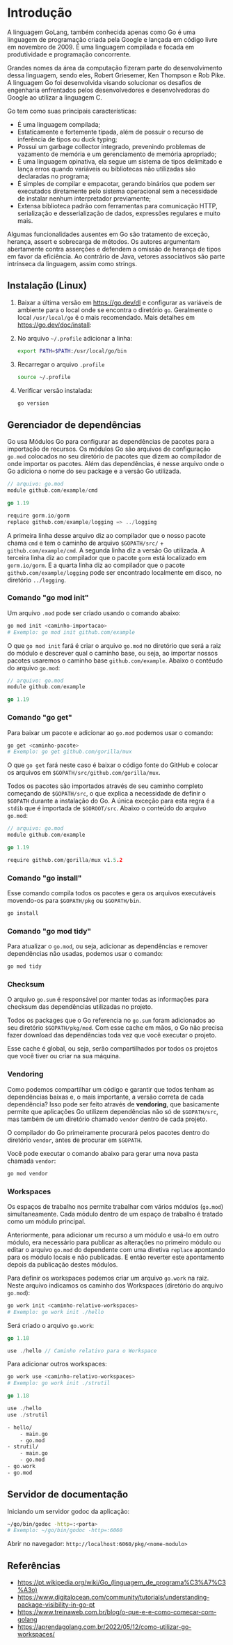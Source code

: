 # Introdução

A linguagem GoLang, também conhecida apenas como Go é uma linguagem de programação criada pela Google e lançada em código livre em novembro de 2009. É uma linguagem compilada e focada em produtividade e programação concorrente.

Grandes nomes da área da computação fizeram parte do desenvolvimento dessa linguagem, sendo eles, Robert Griesemer, Ken Thompson e Rob Pike. A linguagem Go foi desenvolvida visando solucionar os desafios de engenharia enfrentados pelos desenvolvedores e desenvolvedoras do Google ao utilizar a linguagem C.

Go tem como suas principais características:

- É uma linguagem compilada;
- Estaticamente e fortemente tipada, além de possuir o recurso de inferência de tipos ou duck typing;
- Possui um garbage collector integrado, prevenindo problemas de vazamento de memória e um gerenciamento de memória apropriado;
- É uma linguagem opinativa, ela segue um sistema de tipos delimitado e lança erros quando variáveis ou bibliotecas não utilizadas são declaradas no programa;
- É simples de compilar e empacotar, gerando binários que podem ser executados diretamente pelo sistema operacional sem a necessidade de instalar nenhum interpretador previamente;
- Extensa biblioteca padrão com ferramentas para comunicação HTTP, serialização e desserialização de dados, expressões regulares e muito mais.

Algumas funcionalidades ausentes em Go são tratamento de exceção, herança, assert e sobrecarga de métodos. Os autores argumentam abertamente contra asserções e defendem a omissão de herança de tipos em favor da eficiência. Ao contrário de Java, vetores associativos são parte intrínseca da linguagem, assim como strings.

## Instalação (Linux)

1. Baixar a última versão em <https://go.dev/dl> e configurar as variáveis de ambiente para o local onde se encontra o diretório `go`. Geralmente o local `/usr/local/go` é o mais recomendado. Mais detalhes em <https://go.dev/doc/install>:

1. No arquivo `~/.profile` adicionar a linha:

    ```bash
    export PATH=$PATH:/usr/local/go/bin
    ```

1. Recarregar o arquivo `.profile`

    ```bash
    source ~/.profile
    ```

1. Verificar versão instalada:

    ```bash
    go version
    ```

## Gerenciador de dependências

Go usa Módulos Go para configurar as dependências de pacotes para a importação de recursos. Os módulos Go são arquivos de configuração `go.mod` colocados no seu diretório de pacotes que dizem ao compilador de onde importar os pacotes. Além das dependências, é nesse arquivo onde o Go adiciona o nome do seu package e a versão Go utilizada.

```go
// arquivo: go.mod
module github.com/example/cmd

go 1.19

require gorm.io/gorm
replace github.com/example/logging => ../logging
```

A primeira linha desse arquivo diz ao compilador que o nosso pacote chama `cmd` e tem o caminho de arquivo `$GOPATH/src/` + `github.com/example/cmd`. A segunda linha diz a versão Go utilizada. A terceira linha diz ao compilador que o pacote `gorm` está localizado em `gorm.io/gorm`. E a quarta linha diz ao compilador que o pacote `github.com/example/logging` pode ser encontrado localmente em disco, no diretório `../logging`.

### Comando "go mod init"

Um arquivo `.mod` pode ser criado usando o comando abaixo:

```bash
go mod init <caminho-importacao>
# Exemplo: go mod init github.com/example
```

O que `go mod init` fará é criar o arquivo `go.mod` no diretório que será a raiz do módulo e descrever qual o caminho base, ou seja, ao importar nossos pacotes usaremos o caminho base `github.com/example`. Abaixo o contéudo do arquivo `go.mod`:

```go
// arquivo: go.mod
module github.com/example

go 1.19
```

### Comando "go get"

Para baixar um pacote e adicionar ao `go.mod` podemos usar o comando:

```bash
go get <caminho-pacote>
# Exemplo: go get github.com/gorilla/mux
```

O que `go get` fará neste caso é baixar o código fonte do GitHub e colocar os arquivos em `$GOPATH/src/github.com/gorilla/mux`.

Todos os pacotes são importados através de seu caminho completo começando de `$GOPATH/src`, o que explica a necessidade de definir o `$GOPATH` durante a instalação do Go. A única exceção para esta regra é a `stdib` que é importada de `$GOROOT/src`. Abaixo o conteúdo do arquivo `go.mod`:

```go
// arquivo: go.mod
module github.com/example

go 1.19

require github.com/gorilla/mux v1.5.2
```

### Comando "go install"

Esse comando compila todos os pacotes e gera os arquivos executáveis movendo-os para `$GOPATH/pkg` ou `$GOPATH/bin`.

```bash
go install
```

### Comando "go mod tidy"

Para atualizar o `go.mod`, ou seja, adicionar as dependências e remover dependências não usadas, podemos usar o comando:

```bash
go mod tidy
```

### Checksum

O arquivo `go.sum` é responsável por manter todas as informações para checksum das dependências utilizadas no projeto.

Todos os packages que o Go referencia no `go.sum` foram adicionados ao seu diretório `$GOPATH/pkg/mod`. Com esse cache em mãos, o Go não precisa fazer download das dependências toda vez que você executar o projeto.

Esse cache é global, ou seja, serão compartilhados por todos os projetos que você tiver ou criar na sua máquina.

### Vendoring

Como podemos compartilhar um código e garantir que todos tenham as dependências baixas e, o mais importante, a versão correta de cada dependência? Isso pode ser feito através de __vendoring__, que basicamente permite que aplicações Go utilizem dependências não só de `$GOPATH/src`, mas também de um diretório chamado `vendor` dentro de cada projeto.

O compilador do Go primeiramente procurará pelos pacotes dentro do diretório `vendor`, antes de procurar em `$GOPATH`.

Você pode executar o comando abaixo para gerar uma nova pasta chamada `vendor`:

```bash
go mod vendor
```

### Workspaces

Os espaços de trabalho nos permite trabalhar com vários módulos (`go.mod`) simultaneamente. Cada módulo dentro de um espaço de trabalho é tratado como um módulo principal.

Anteriormente, para adicionar um recurso a um módulo e usá-lo em outro módulo, era necessário para publicar as alterações no primeiro módulo ou editar o arquivo `go.mod` do dependente com uma diretiva `replace` apontando para os módulo locais e não publicadas. E então reverter este apontamento depois da publicação destes módulos.

Para definir os workspaces podemos criar um arquivo `go.work` na raiz. Neste arquivo indicamos os caminho dos Workspaces (diretório do arquivo `go.mod`):

```bash
go work init <caminho-relativo-workspaces>
# Exemplo: go work init ./hello
```

Será criado o arquivo `go.work`:

```go
go 1.18

use ./hello // Caminho relativo para o Workspace
```

Para adicionar outros workspaces:

```bash
go work use <caminho-relativo-workspaces>
# Exemplo: go work init ./strutil
```

```go
go 1.18

use ./hello
use ./strutil
```

```txt
- hello/
    - main.go
    - go.mod
- strutil/
    - main.go
    - go.mod 
- go.work
- go.mod
```

## Servidor de documentação

Iniciando um servidor godoc da aplicação:

```bash
~/go/bin/godoc -http=:<porta>
# Exemplo: ~/go/bin/godoc -http=:6060
```

Abrir no navegador: `http://localhost:6060/pkg/<nome-modulo>`

## Referências

- <https://pt.wikipedia.org/wiki/Go_(linguagem_de_programa%C3%A7%C3%A3o)>
- <https://www.digitalocean.com/community/tutorials/understanding-package-visibility-in-go-pt>
- <https://www.treinaweb.com.br/blog/o-que-e-e-como-comecar-com-golang>
- <https://aprendagolang.com.br/2022/05/12/como-utilizar-go-workspaces/>
